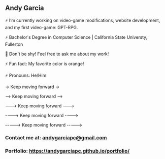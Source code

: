 ## Andy Garcia


⚡ I’m currently working on video-game modifications, website development, and my first video-game: GPT-RPG.

⚡ Bachelor's Degree in Computer Science | California State Universty, Fullerton

💬 Don't be shy! Feel free to ask me about my work!

⚡ Fun fact: My favorite color is orange!

⚡ Pronouns: He/Him


-> Keep moving forward ->


--> Keep moving forward -->


---> Keep moving forward --->


----> Keep moving forward ---->


-----> Keep moving forward ----->


### Contact me at: andygarciapc@gmail.com


### Portfolio: https://andygarciapc.github.io/portfolio/
